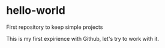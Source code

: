 # hello-world
First repository to keep simple projects

This is my first expirience with Github, let's try to work with it.
